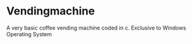 # Vendingmachine
A very basic coffee vending machine coded in c.
Exclusive to Windows Operating System
